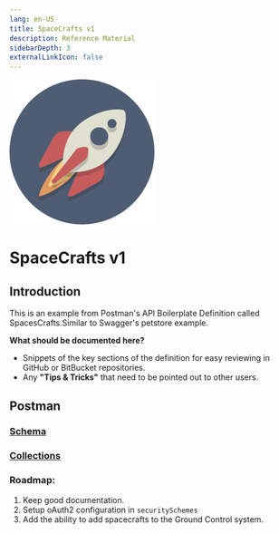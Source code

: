 ```yaml
---
lang: en-US
title: SpaceCrafts v1
description: Reference Material
sidebarDepth: 3
externalLinkIcon: false
---
```

<!-- Badge Items -->
![spacecraft-256x256.png](../.vuepress/public/images/spacecraft-256x256.png)

# SpaceCrafts v1 #

## Introduction ##
This is an example from Postman's API Boilerplate Definition called SpacesCrafts.Similar to Swagger's petstore example.

**What should be documented here?**

- Snippets of the key sections of the definition for easy reviewing in GitHub or BitBucket repositories.
- Any **"Tips & Tricks"** that need to be pointed out to other users.

## Postman ##

### [Schema](../schemas/README.md) ###

### [Collections](../collections/README.md) ###

<h3>Roadmap:</h3>

1. Keep good documentation.
2. Setup oAuth2 configuration in `securitySchemes`
3. Add the ability to add spacecrafts to the Ground Control system.

